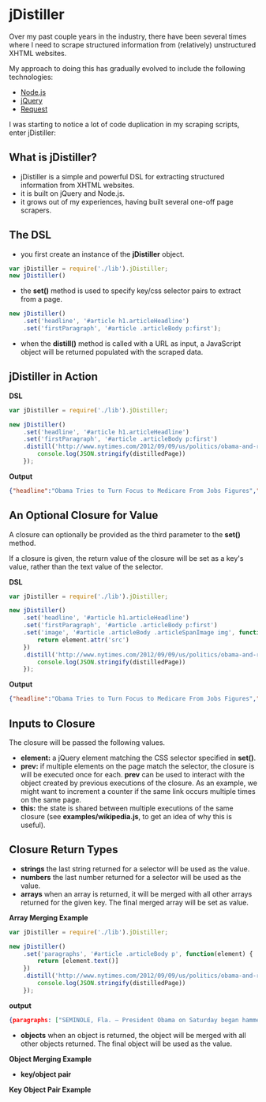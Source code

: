 jDistiller
=========

Over my past couple years in the industry, there have been several times where I need to scrape structured information from (relatively) unstructured XHTML websites.

My approach to doing this has gradually evolved to include the following technologies:

* [Node.js](http://nodejs.org/)
* [jQuery](http://jquery.com/)
* [Request](https://github.com/mikeal/request)

I was starting to notice a lot of code duplication in my scraping scripts, enter jDistiller:

What is jDistiller?
------------------

* jDistiller is a simple and powerful DSL for extracting structured information from XHTML websites.
* it is built on jQuery and Node.js.
* it grows out of my experiences, having built several one-off page scrapers.

The DSL
-------

* you first create an instance of the __jDistiller__ object.

```javascript
var jDistiller = require('./lib').jDistiller;
new jDistiller()
```

* the __set()__ method is used to specify key/css selector pairs to extract from a page.

```javascript
new jDistiller()
	.set('headline', '#article h1.articleHeadline')
	.set('firstParagraph', '#article .articleBody p:first');
```

* when the __distill()__ method is called with a URL as input, a JavaScript object will be returned populated with the scraped data.

jDistiller in Action
----------------------

**DSL**

```javascript
var jDistiller = require('./lib').jDistiller;

new jDistiller()
	.set('headline', '#article h1.articleHeadline')
	.set('firstParagraph', '#article .articleBody p:first')
	.distill('http://www.nytimes.com/2012/09/09/us/politics/obama-and-romney-battle-for-votes-in-2-swing-states.html?_r=1&hp', function(err, distilledPage) {
		console.log(JSON.stringify(distilledPage))
	});
```

**Output**

```json
{"headline":"Obama Tries to Turn Focus to Medicare From Jobs Figures","firstParagraph":"SEMINOLE, Fla. — President Obama on Saturday began hammering away at the Republican ticket’s plans for Medicare, using a campaign swing through Florida, with its large number of retired and elderly voters, to try to turn the page from anemic employment growth, his biggest weakness, to entitlements, a Democratic strength."}
```

An Optional Closure for Value
--------------------------

A closure can optionally be provided as the third parameter to the __set()__ method.

If a closure is given, the return value of the closure will be set as a key's value, rather than the text value of the selector.

**DSL**

```javascript
var jDistiller = require('./lib').jDistiller;

new jDistiller()
	.set('headline', '#article h1.articleHeadline')
	.set('firstParagraph', '#article .articleBody p:first')
	.set('image', '#article .articleBody .articleSpanImage img', function(element, prev) {
		return element.attr('src')
	})
	.distill('http://www.nytimes.com/2012/09/09/us/politics/obama-and-romney-battle-for-votes-in-2-swing-states.html?_r=1&hp', function(err, distilledPage) {
		console.log(JSON.stringify(distilledPage))
	});
```

**Output**

```json
{"headline":"Obama Tries to Turn Focus to Medicare From Jobs Figures","firstParagraph":"SEMINOLE, Fla. — President Obama on Saturday began hammering away at the Republican ticket’s plans for Medicare, using a campaign swing through Florida, with its large number of retired and elderly voters, to try to turn the page from anemic employment growth, his biggest weakness, to entitlements, a Democratic strength.","image":"http://graphics8.nytimes.com/images/2012/09/09/us/JP-CANDIDATE-1/JP-CANDIDATE-1-articleLarge.jpg"}
```

Inputs to Closure
--------------

The closure will be passed the following values.

* **element:** a jQuery element matching the CSS selector specified in __set()__.
* **prev:** if multiple elements on the page match the selector, the closure is will be executed once for each. __prev__ can be used to interact with the object created by previous executions of the closure. As an example, we might want to increment a counter if the same link occurs multiple times on the same page.
* **this:** the state is shared between multiple executions of the same closure (see __examples/wikipedia.js__, to get an idea of why this is useful).

Closure Return Types
-------------------

* **strings** the last string returned for a selector will be used as the value.
* **numbers** the last number returned for a selector will be used as the value.
* **arrays** when an array is returned, it will be merged with all other arrays returned for the given key. The final merged array will be set as value.

**Array Merging Example**

```javascript
var jDistiller = require('./lib').jDistiller;

new jDistiller()
	.set('paragraphs', '#article .articleBody p', function(element) {
		return [element.text()]
	})
	.distill('http://www.nytimes.com/2012/09/09/us/politics/obama-and-romney-battle-for-votes-in-2-swing-states.html?_r=1&hp', function(err, distilledPage) {
		console.log(JSON.stringify(distilledPage))
	});
```

**output**

```json
{paragraphs: ["SEMINOLE, Fla. — President Obama on Saturday began hammering away at the Republican ticket’s...", "Kicking off a two-day bus tour through...", ...]}
```

* **objects** when an object is returned, the object will be merged with all other objects returned. The final object will be used as the value.

**Object Merging Example**

* **key/object pair**

**Key Object Pair Example**